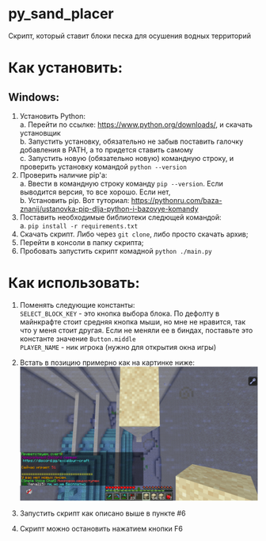 # py_sand_placer
Скрипт, который ставит блоки песка для осушения водных территорий

# Как установить:
## Windows:  
1. Установить Python:  
    a. Перейти по ссылке: https://www.python.org/downloads/, и скачать установщик  
    b. Запустить установку, обязательно не забыв поставить галочку добавления в PATH, а то придется ставить самому  
    c. Запустить новую (обязательно новую) командную строку, и проверить установку командой `python --version`  
2. Проверить наличие pip'a:  
    a. Ввести в командную строку команду `pip --version`. Если выводится версия, то все хорошо. Если нет,  
    b. Установить pip. Вот туториал: https://pythonru.com/baza-znanij/ustanovka-pip-dlja-python-i-bazovye-komandy  
3. Поставить необходимые библиотеки следющей командой:  
    a. `pip install -r requirements.txt`    
4. Скачать скрипт. Либо через `git clone`, либо просто скачать архив;
5. Перейти в консоли в папку скрипта;
6. Пробовать запустить скрипт комадной `python ./main.py`

# Как использовать:
1. Поменять следующие константы:  
`SELECT_BLOCK_KEY` - это кнопка выбора блока. По дефолту в майнкрафте стоит средняя кнопка мыши, но мне не нравится, так что у меня стоит другая. Если не меняли ее в биндах, поставьте это константе значение `Button.middle`  
`PLAYER_NAME` - ник игрока (нужно для открытия окна игры)  

2. Встать в позицию примерно как на картинке ниже:
![Placement example](placement.png)

3. Запустить скрипт как описано выше в пункте #6

4. Скрипт можно остановить нажатием кнопки F6
